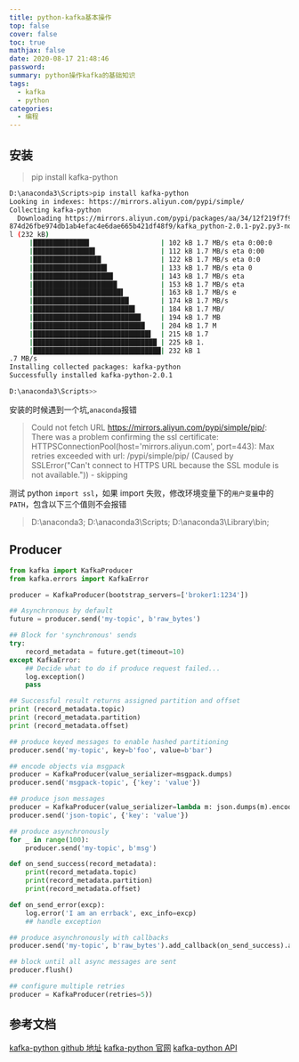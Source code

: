 ```yaml
---
title: python-kafka基本操作
top: false
cover: false
toc: true
mathjax: false
date: 2020-08-17 21:48:46
password:
summary: python操作kafka的基础知识
tags:
  - kafka
  - python
categories:
  - 编程
---
```


## 安装

> pip install kafka-python

```bash
D:\anaconda3\Scripts>pip install kafka-python
Looking in indexes: https://mirrors.aliyun.com/pypi/simple/
Collecting kafka-python
  Downloading https://mirrors.aliyun.com/pypi/packages/aa/34/12f219f7f9e68e79a54
874d26fbe974db1ab4efac4e6dae665b421df48f9/kafka_python-2.0.1-py2.py3-none-any.wh
l (232 kB)
     |██████████████                  | 102 kB 1.7 MB/s eta 0:00:0
     |███████████████▌                | 112 kB 1.7 MB/s eta 0:00
     |█████████████████               | 122 kB 1.7 MB/s eta 0:0
     |██████████████████▌             | 133 kB 1.7 MB/s eta 0
     |████████████████████            | 143 kB 1.7 MB/s eta
     |█████████████████████           | 153 kB 1.7 MB/s eta
     |██████████████████████▌         | 163 kB 1.7 MB/s e
     |████████████████████████        | 174 kB 1.7 MB/s
     |█████████████████████████▌      | 184 kB 1.7 MB/
     |███████████████████████████     | 194 kB 1.7 MB
     |████████████████████████████    | 204 kB 1.7 M
     |█████████████████████████████▌  | 215 kB 1.7
     |███████████████████████████████ | 225 kB 1.
     |████████████████████████████████| 232 kB 1
.7 MB/s
Installing collected packages: kafka-python
Successfully installed kafka-python-2.0.1

D:\anaconda3\Scripts>>
```

安装的时候遇到一个坑,`anaconda`报错

> Could not fetch URL https://mirrors.aliyun.com/pypi/simple/pip/: There was a problem confirming the ssl certificate: HTTPSConnectionPool(host='mirrors.aliyun.com', port=443): Max retries exceeded with url: /pypi/simple/pip/ (Caused by SSLError("Can't connect to HTTPS URL because the SSL module is not available.")) - skipping

测试 python `import ssl`，如果 import 失败，修改环境变量下的`用户变量`中的`PATH`，包含以下三个值则不会报错

> D:\anaconda3;
> D:\anaconda3\Scripts;
> D:\anaconda3\Library\bin;

## Producer

```python
from kafka import KafkaProducer
from kafka.errors import KafkaError

producer = KafkaProducer(bootstrap_servers=['broker1:1234'])

## Asynchronous by default
future = producer.send('my-topic', b'raw_bytes')

## Block for 'synchronous' sends
try:
    record_metadata = future.get(timeout=10)
except KafkaError:
    ## Decide what to do if produce request failed...
    log.exception()
    pass

## Successful result returns assigned partition and offset
print (record_metadata.topic)
print (record_metadata.partition)
print (record_metadata.offset)

## produce keyed messages to enable hashed partitioning
producer.send('my-topic', key=b'foo', value=b'bar')

## encode objects via msgpack
producer = KafkaProducer(value_serializer=msgpack.dumps)
producer.send('msgpack-topic', {'key': 'value'})

## produce json messages
producer = KafkaProducer(value_serializer=lambda m: json.dumps(m).encode('ascii'))
producer.send('json-topic', {'key': 'value'})

## produce asynchronously
for _ in range(100):
    producer.send('my-topic', b'msg')

def on_send_success(record_metadata):
    print(record_metadata.topic)
    print(record_metadata.partition)
    print(record_metadata.offset)

def on_send_error(excp):
    log.error('I am an errback', exc_info=excp)
    ## handle exception

## produce asynchronously with callbacks
producer.send('my-topic', b'raw_bytes').add_callback(on_send_success).add_errback(on_send_error)

## block until all async messages are sent
producer.flush()

## configure multiple retries
producer = KafkaProducer(retries=5))
```

## 参考文档

[kafka-python github 地址](https://github.com/dpkp/kafka-python)
[kafka-python 官网](https://pypi.org/project/kafka-python/)
[kafka-python API](https://kafka-python.readthedocs.io/en/master/)
